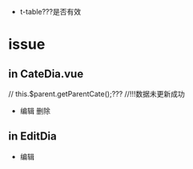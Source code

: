 - t-table???是否有效

# issue

## in CateDia.vue

// this.$parent.getParentCate();???
//!!!数据未更新成功

- 编辑 删除

## in EditDia

- 编辑
